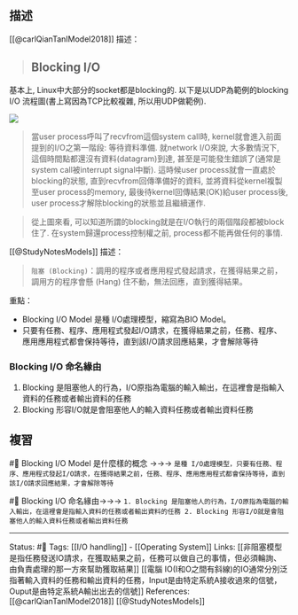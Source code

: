 ## 描述
[[@carlQianTanIModel2018]] 描述：

> ## Blocking I/O
基本上, Linux中大部分的socket都是blocking的. 以下是以UDP為範例的blocking I/O 流程圖(書上寫因為TCP比較複雜, 所以用UDP做範例).

![](https://miro.medium.com/max/1204/1*5uPdSnjRALGMiKAYTUZXcA.png)

> 當user process呼叫了recvfrom這個system call時, kernel就會進入前面提到的I/O之第一階段: 等待資料準備. 就network I/O來說, 大多數情況下, 這個時間點都還沒有資料(datagram)到達, 甚至是可能發生錯誤了(通常是system call被interrupt signal中斷). 這時候user process就會一直處於blocking的狀態, 直到recvfrom回傳準備好的資料, 並將資料從kernel複製至user process的memory, 最後待kernel回傳結果(OK)給user process後, user process才解除blocking的狀態並且繼續運作.

> 從上圖來看, 可以知道所謂的blocking就是在I/O執行的兩個階段都被block住了. 在system歸還process控制權之前, process都不能再做任何的事情.


[[@StudyNotesModels]] 描述：
> `阻塞 (Blocking)`：調用的程序或者應用程式發起請求，在獲得結果之前，調用方的程序會懸 (Hang) 住不動，無法回應，直到獲得結果。


重點：
- Blocking I/O Model 是種 I/O處理模型，縮寫為BIO Model。
- 只要有任務、程序、應用程式發起I/O請求，在獲得結果之前，任務、程序、應用應用程式都會保持等待，直到該I/O請求回應結果，才會解除等待

### Blocking I/O 命名緣由
1. Blocking 是阻塞他人的行為，I/O原指為電腦的輸入輸出，在這裡會是指輸入資料的任務或者輸出資料的任務
2. Blocking 形容I/O就是會阻塞他人的輸入資料任務或者輸出資料任務




## 複習
#🧠 Blocking I/O Model 是什麼樣的概念 ->->-> `是種 I/O處理模型，只要有任務、程序、應用程式發起I/O請求，在獲得結果之前，任務、程序、應用應用程式都會保持等待，直到該I/O請求回應結果，才會解除等待`
<!--SR:!2024-03-19,239,230-->


#🧠 Blocking I/O 命名緣由->->-> `1. Blocking 是阻塞他人的行為，I/O原指為電腦的輸入輸出，在這裡會是指輸入資料的任務或者輸出資料的任務 2. Blocking 形容I/O就是會阻塞他人的輸入資料任務或者輸出資料任務`
<!--SR:!2024-06-02,433,250-->


---
Status: #🌱 
Tags:
[[I/O handling]] - [[Operating System]]
Links:
[[非阻塞模型是指任務發送IO請求，在獲取結果之前，任務可以做自己的事情，但必須輪詢、由負責處理的那一方來幫助獲取結果]]
[[電腦 IO(I和O之間有斜線)的IO通常分別泛指著輸入資料的任務和輸出資料的任務，Input是由特定系統A接收過來的信號，Ouput是由特定系統A輸出出去的信號]]
References:
[[@carlQianTanIModel2018]]
[[@StudyNotesModels]]